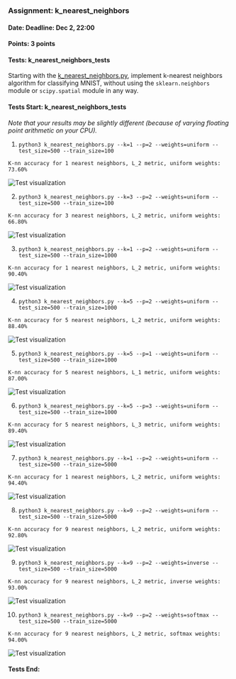 ### Assignment: k_nearest_neighbors
#### Date: Deadline: Dec 2, 22:00
#### Points: 3 points
#### Tests: k_nearest_neighbors_tests

Starting with the [k_nearest_neighbors.py](https://github.com/ufal/npfl129/tree/past-2425/labs/07/k_nearest_neighbors.py),
implement k-nearest neighbors algorithm for classifying MNIST, without using the
`sklearn.neighbors` module or `scipy.spatial` module in any way.

#### Tests Start: k_nearest_neighbors_tests
_Note that your results may be slightly different (because of varying floating point arithmetic on your CPU)._

1. `python3 k_nearest_neighbors.py --k=1 --p=2 --weights=uniform --test_size=500 --train_size=100`
```
K-nn accuracy for 1 nearest neighbors, L_2 metric, uniform weights: 73.60%
```
![Test visualization](//ufal.mff.cuni.cz/~courses/npfl129/2425/tasks/figures/k_nearest_neighbors_1.svgz)

2. `python3 k_nearest_neighbors.py --k=3 --p=2 --weights=uniform --test_size=500 --train_size=100`
```
K-nn accuracy for 3 nearest neighbors, L_2 metric, uniform weights: 66.80%
```
![Test visualization](//ufal.mff.cuni.cz/~courses/npfl129/2425/tasks/figures/k_nearest_neighbors_2.svgz)

3. `python3 k_nearest_neighbors.py --k=1 --p=2 --weights=uniform --test_size=500 --train_size=1000`
```
K-nn accuracy for 1 nearest neighbors, L_2 metric, uniform weights: 90.40%
```
![Test visualization](//ufal.mff.cuni.cz/~courses/npfl129/2425/tasks/figures/k_nearest_neighbors_3.svgz)

4. `python3 k_nearest_neighbors.py --k=5 --p=2 --weights=uniform --test_size=500 --train_size=1000`
```
K-nn accuracy for 5 nearest neighbors, L_2 metric, uniform weights: 88.40%
```
![Test visualization](//ufal.mff.cuni.cz/~courses/npfl129/2425/tasks/figures/k_nearest_neighbors_4.svgz)

5. `python3 k_nearest_neighbors.py --k=5 --p=1 --weights=uniform --test_size=500 --train_size=1000`
```
K-nn accuracy for 5 nearest neighbors, L_1 metric, uniform weights: 87.00%
```
![Test visualization](//ufal.mff.cuni.cz/~courses/npfl129/2425/tasks/figures/k_nearest_neighbors_5.svgz)

6. `python3 k_nearest_neighbors.py --k=5 --p=3 --weights=uniform --test_size=500 --train_size=1000`
```
K-nn accuracy for 5 nearest neighbors, L_3 metric, uniform weights: 89.40%
```
![Test visualization](//ufal.mff.cuni.cz/~courses/npfl129/2425/tasks/figures/k_nearest_neighbors_6.svgz)

7. `python3 k_nearest_neighbors.py --k=1 --p=2 --weights=uniform --test_size=500 --train_size=5000`
```
K-nn accuracy for 1 nearest neighbors, L_2 metric, uniform weights: 94.40%
```
![Test visualization](//ufal.mff.cuni.cz/~courses/npfl129/2425/tasks/figures/k_nearest_neighbors_7.svgz)

8. `python3 k_nearest_neighbors.py --k=9 --p=2 --weights=uniform --test_size=500 --train_size=5000`
```
K-nn accuracy for 9 nearest neighbors, L_2 metric, uniform weights: 92.80%
```
![Test visualization](//ufal.mff.cuni.cz/~courses/npfl129/2425/tasks/figures/k_nearest_neighbors_8.svgz)

9. `python3 k_nearest_neighbors.py --k=9 --p=2 --weights=inverse --test_size=500 --train_size=5000`
```
K-nn accuracy for 9 nearest neighbors, L_2 metric, inverse weights: 93.00%
```
![Test visualization](//ufal.mff.cuni.cz/~courses/npfl129/2425/tasks/figures/k_nearest_neighbors_9.svgz)

10. `python3 k_nearest_neighbors.py --k=9 --p=2 --weights=softmax --test_size=500 --train_size=5000`
```
K-nn accuracy for 9 nearest neighbors, L_2 metric, softmax weights: 94.00%
```
![Test visualization](//ufal.mff.cuni.cz/~courses/npfl129/2425/tasks/figures/k_nearest_neighbors_10.svgz)
#### Tests End:
